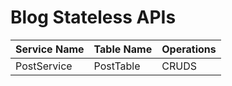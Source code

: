 # Blog Stateless APIs

| Service Name   | Table Name     | Operations     |
| :------------- | :------------- | :------------- |
| PostService    | PostTable      | CRUDS          |
